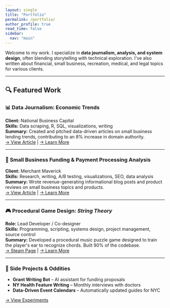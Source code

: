 ```yaml
---
layout: single
title: "Portfolio"
permalink: /portfolio/
author_profile: true
read_time: false
sidebar:
  nav: "main"
---
```

Welcome to my work. I specialize in **data journalism, analysis, and system design**, often blending storytelling with technical exploration. I've also written about financial, small business, recreation, medical, and legal topics for various clients.

---

## 🔍 Featured Work

### 📊 Data Journalism: Economic Trends
**Client:** National Business Capital    
**Skills:** Data scraping, R, SQL, visualizations, writing    
**Summary:** Created and pitched data-driven articles on small business lending trends, contributing to an 8% increase in domain authority.    
[→ View Article](https://www.nationalbusinesscapital.com/data-reports/states-least-likely-to-survive-recession/) | [→ Learn More](/portfolio/economic-trends/)  

---

### 💸 Small Business Funding & Payment Processing Analysis
**Client:** Merchant Maverick    
**Skills:** Research, writing, A/B testing, visualizations, SEO, data analysis    
**Summary:** Wrote revenue-generating informational blog posts and product reviews on small business topics and products.       
[→ View Article](https://www.merchantmaverick.com/reviews/stripe-review/) | [→ Learn More](/portfolio/small-business-writing/)  

---

### 🎮 Procedural Game Design: *String Theory*
**Role:** Lead Developer / Co-designer    
**Skills:** Programming, scripting, systems design, project management, source control     
**Summary:** Developed a procedural music puzzle game designed to train the player's ear to recognize chords. Built 90% of the codebase.    
[→ Steam Page](https://store.steampowered.com/app/402150/String_Theory/) | [→ Learn More](/portfolio/game-design/)  

---

### 🧠 Side Projects & Oddities
- **Grant Writing Bot** – AI assistant for funding proposals  
- **NY Health Feature Writing** – Monthly interviews with doctors  
- **Data-Driven Event Calendars** – Automatically updated guides for NYC

[→ View Experiments](/now/)
